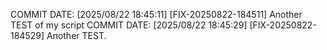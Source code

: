 COMMIT DATE: [2025/08/22 18:45:11]
[FIX-20250822-184511] Another TEST of my script
COMMIT DATE: [2025/08/22 18:45:29]
[FIX-20250822-184529] Another TEST.
